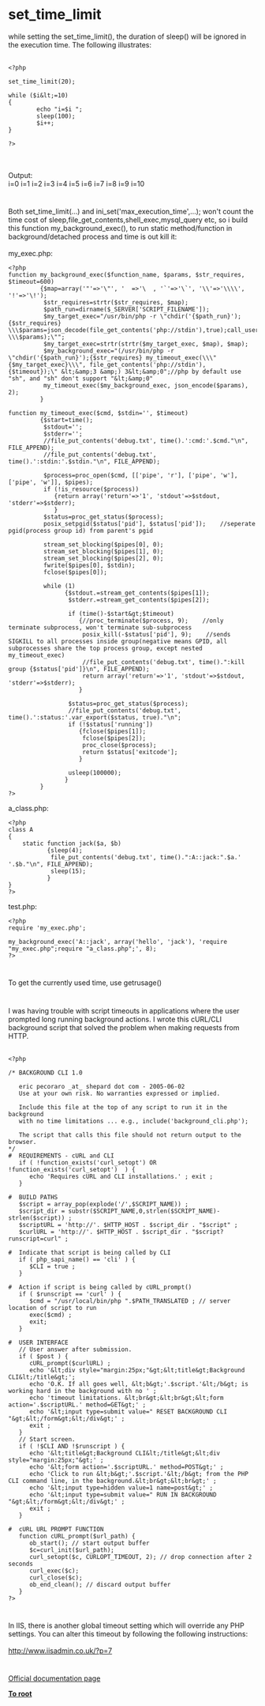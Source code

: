 # set_time_limit



while setting the set_time_limit(), the duration of sleep() will be ignored in the execution time. The following illustrates:<br><br>

```
<?php

set_time_limit(20);

while ($i&lt;=10)
{
        echo "i=$i ";
        sleep(100);
        $i++;
}

?>
```
<br><br>Output:<br>i=0 i=1 i=2 i=3 i=4 i=5 i=6 i=7 i=8 i=9 i=10  

#

Both set_time_limit(...) and  ini_set(&apos;max_execution_time&apos;,...); won&apos;t count the time cost of sleep,file_get_contents,shell_exec,mysql_query etc, so i build this function my_background_exec(), to run static method/function in background/detached process and time is out kill it:<br><br>my_exec.php:<br>

```
<?php
function my_background_exec($function_name, $params, $str_requires, $timeout=600)
         {$map=array('"'=>'\"', '  =>'\  , '`'=>'\`', '\\'=>'\\\\', '!'=>'\!');
          $str_requires=strtr($str_requires, $map);
          $path_run=dirname($_SERVER['SCRIPT_FILENAME']);
          $my_target_exec="/usr/bin/php -r \"chdir('{$path_run}');{$str_requires} \\\$params=json_decode(file_get_contents('php://stdin'),true);call_user_func_array('{$function_name}', \\\$params);\"";
          $my_target_exec=strtr(strtr($my_target_exec, $map), $map);
          $my_background_exec="(/usr/bin/php -r \"chdir('{$path_run}');{$str_requires} my_timeout_exec(\\\"{$my_target_exec}\\\", file_get_contents('php://stdin'), {$timeout});\" &lt;&amp;3 &amp;) 3&lt;&amp;0";//php by default use "sh", and "sh" don't support "&lt;&amp;0"
          my_timeout_exec($my_background_exec, json_encode($params), 2);
         }

function my_timeout_exec($cmd, $stdin='', $timeout)
         {$start=time();
          $stdout='';
          $stderr='';
          //file_put_contents('debug.txt', time().':cmd:'.$cmd."\n", FILE_APPEND);
          //file_put_contents('debug.txt', time().':stdin:'.$stdin."\n", FILE_APPEND);

          $process=proc_open($cmd, [['pipe', 'r'], ['pipe', 'w'], ['pipe', 'w']], $pipes);
          if (!is_resource($process))
             {return array('return'=>'1', 'stdout'=>$stdout, 'stderr'=>$stderr);
             }
          $status=proc_get_status($process);
          posix_setpgid($status['pid'], $status['pid']);    //seperate pgid(process group id) from parent's pgid

          stream_set_blocking($pipes[0], 0);
          stream_set_blocking($pipes[1], 0);
          stream_set_blocking($pipes[2], 0);
          fwrite($pipes[0], $stdin);
          fclose($pipes[0]);

          while (1)
                {$stdout.=stream_get_contents($pipes[1]);
                 $stderr.=stream_get_contents($pipes[2]);

                 if (time()-$start&gt;$timeout)
                    {//proc_terminate($process, 9);    //only terminate subprocess, won't terminate sub-subprocess
                     posix_kill(-$status['pid'], 9);    //sends SIGKILL to all processes inside group(negative means GPID, all subprocesses share the top process group, except nested my_timeout_exec)
                     //file_put_contents('debug.txt', time().":kill group {$status['pid']}\n", FILE_APPEND);
                     return array('return'=>'1', 'stdout'=>$stdout, 'stderr'=>$stderr);
                    }

                 $status=proc_get_status($process);
                 //file_put_contents('debug.txt', time().':status:'.var_export($status, true)."\n";
                 if (!$status['running'])
                    {fclose($pipes[1]);
                     fclose($pipes[2]);
                     proc_close($process);
                     return $status['exitcode'];
                    }

                 usleep(100000); 
                }
         }
?>
```


a_class.php:


```
<?php
class A
{
    static function jack($a, $b)
           {sleep(4);
            file_put_contents('debug.txt', time().":A::jack:".$a.' '.$b."\n", FILE_APPEND);
            sleep(15);
           }
}
?>
```


test.php:


```
<?php
require 'my_exec.php';

my_background_exec('A::jack', array('hello', 'jack'), 'require "my_exec.php";require "a_class.php";', 8);
?>
```
  

#

To get the currently used time, use getrusage()  

#

I was having trouble with script timeouts in applications where the user prompted long running background actions. I wrote this cURL/CLI background script that solved the problem when making requests from HTTP.<br><br>

```
<?php

/* BACKGROUND CLI 1.0
   
   eric pecoraro _at_ shepard dot com - 2005-06-02
   Use at your own risk. No warranties expressed or implied.

   Include this file at the top of any script to run it in the background
   with no time limitations ... e.g., include('background_cli.php');
   
   The script that calls this file should not return output to the browser. 
*/
#  REQUIREMENTS - cURL and CLI
   if ( !function_exists('curl_setopt') OR !function_exists('curl_setopt')  ) {
      echo 'Requires cURL and CLI installations.' ; exit ; 
   }
   
#  BUILD PATHS
   $script = array_pop(explode('/',$SCRIPT_NAME)) ; 
   $script_dir = substr($SCRIPT_NAME,0,strlen($SCRIPT_NAME)-strlen($script)) ;
   $scriptURL = 'http://'. $HTTP_HOST . $script_dir . "$script" ;
   $curlURL = 'http://'. $HTTP_HOST . $script_dir . "$script?runscript=curl" ;

#  Indicate that script is being called by CLI 
   if ( php_sapi_name() == 'cli' ) {
      $CLI = true ;
   }

#  Action if script is being called by cURL_prompt()
   if ( $runscript == 'curl' ) {
      $cmd = "/usr/local/bin/php ".$PATH_TRANSLATED ; // server location of script to run
      exec($cmd) ;
      exit;
   }

#  USER INTERFACE
   // User answer after submission.
   if ( $post ) {
      cURL_prompt($curlURL) ;
      echo '&lt;div style="margin:25px;"&gt;&lt;title&gt;Background CLI&lt;/title&gt;';
      echo 'O.K. If all goes well, &lt;b&gt;'.$script.'&lt;/b&gt; is working hard in the background with no ' ;
      echo 'timeout limitations. &lt;br&gt;&lt;br&gt;&lt;form action='.$scriptURL.' method=GET&gt;' ;
      echo '&lt;input type=submit value=" RESET BACKGROUND CLI "&gt;&lt;/form&gt;&lt;/div&gt;' ;
      exit ;
   }
   // Start screen.
   if ( !$CLI AND !$runscript ) {
      echo '&lt;title&gt;Background CLI&lt;/title&gt;&lt;div style="margin:25px;"&gt;' ;
      echo '&lt;form action='.$scriptURL.' method=POST&gt;' ;
      echo 'Click to run &lt;b&gt;'.$script.'&lt;/b&gt; from the PHP CLI command line, in the background.&lt;br&gt;&lt;br&gt;' ;
      echo '&lt;input type=hidden value=1 name=post&gt;' ;
      echo '&lt;input type=submit value=" RUN IN BACKGROUND "&gt;&lt;/form&gt;&lt;/div&gt;' ;
      exit ;
   }

#  cURL URL PROMPT FUNCTION
   function cURL_prompt($url_path) {
      ob_start(); // start output buffer
      $c=curl_init($url_path);
      curl_setopt($c, CURLOPT_TIMEOUT, 2); // drop connection after 2 seconds
      curl_exec($c);
      curl_close($c);
      ob_end_clean(); // discard output buffer
   }
?>
```
  

#

In IIS, there is another global timeout setting which will override any PHP settings.  You can alter this timeout by following the following instructions:<br><br>http://www.iisadmin.co.uk/?p=7  

#

[Official documentation page](https://www.php.net/manual/en/function.set-time-limit.php)

**[To root](/README.md)**